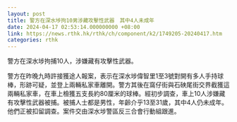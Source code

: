 ```yaml
---
layout: post
title: 警方在深水埗拘10男涉藏攻擊性武器　其中4人未成年
date: 2024-04-17 02:53:14.000000000 +08:00
link: https://news.rthk.hk/rthk/ch/component/k2/1749205-20240417.htm
categories: rthk
---
```


警方在深水埗拘捕10人，涉嫌藏有攻擊性武器。

警方在昨晚九時許接獲途人報案，表示在深水埗偉智里1至3號對開有多人手持球棒，形跡可疑，並登上兩輛私家車離開。警方其後在窩仔街與石硤尾街交界截獲這兩輛私家車，在車上檢獲五支長約80厘米的球棒。經初步調查，車上10人涉嫌藏有攻擊性武器被捕。被捕人士都是男性，年齡介乎13至31歲，其中4人仍未成年。他們正被扣留調查。案件交由深水埗警區反三合會行動組跟進。
